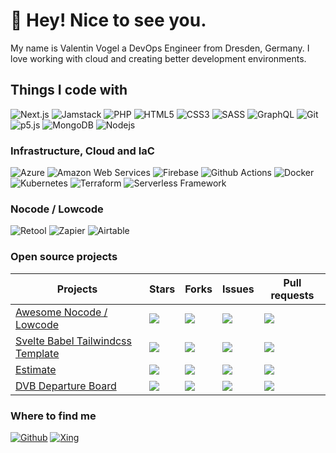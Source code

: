 # 👋 Hey! Nice to see you.

My name is Valentin Vogel a DevOps Engineer from Dresden, Germany. I love working with cloud and creating better development environments. 

## Things I code with

![Next.js](https://img.shields.io/badge/-Next.js-000000?style=for-the-badge&logo=react&logoColor=white)
![Jamstack](https://img.shields.io/badge/-Jamstack-F0047F?style=for-the-badge&logo=jamstack&logoColor=white)
![PHP](https://img.shields.io/badge/-PHP-777BB4?style=for-the-badge&logo=php&logoColor=white)
![HTML5](https://img.shields.io/badge/-HTML5-E34F26?style=for-the-badge&logo=html5&logoColor=white)
![CSS3](https://img.shields.io/badge/-CSS3-1572B6?style=for-the-badge&logo=css3&logoColor=white)
![SASS](https://img.shields.io/badge/-SASS-CC6699?style=for-the-badge&logo=sass&logoColor=white)
![GraphQL](https://img.shields.io/badge/-GraphQL-E10098?style=for-the-badge&logo=graphql&logoColor=white)
![Git](https://img.shields.io/badge/-Git-F05032?style=for-the-badge&logo=git&logoColor=white)
![p5.js](https://img.shields.io/badge/-p5.js-ED225D?style=for-the-badge&logo=p5.js&logoColor=white)
![MongoDB](https://img.shields.io/badge/-MongoDB-47A248?style=for-the-badge&logo=mongodb&logoColor=white)
![Nodejs](https://img.shields.io/badge/-Nodejs-339933?style=for-the-badge&logo=Node.js&logoColor=white)

### Infrastructure, Cloud and IaC

![Azure](https://img.shields.io/badge/-Azure-0078D4?style=for-the-badge&logo=microsoft-azure&logoColor=white)
![Amazon Web Services](https://img.shields.io/badge/-Amazon_Web_Services-232F3E?style=for-the-badge&logo=amazon-aws&logoColor=white)
![Firebase](https://img.shields.io/badge/-Firebase-FFCA28?style=for-the-badge&logo=firebase&logoColor=white)
![Github Actions](https://img.shields.io/badge/-Github_Actions-2088FF?style=for-the-badge&logo=github-actions&logoColor=white)
![Docker](https://img.shields.io/badge/-Docker-2496ED?style=for-the-badge&logo=docker&logoColor=white)
![Kubernetes](https://img.shields.io/badge/-Kubernetes-326CE5?style=for-the-badge&logo=kubernetes&logoColor=white)
![Terraform](https://img.shields.io/badge/-Terraform-7B42BC?style=for-the-badge&logo=terraform&logoColor=white)
![Serverless Framework](https://img.shields.io/badge/-Serverless-FD5750?style=for-the-badge&logo=serverless&logoColor=white)

### Nocode / Lowcode

![Retool](https://img.shields.io/badge/-Retool-3D3D3D?style=for-the-badge&logo=retool&logoColor=white)
![Zapier](https://img.shields.io/badge/-Zapier-FF4A00?style=for-the-badge&logo=zapier&logoColor=white)
![Airtable](https://img.shields.io/badge/-Airtable-18BFFF?style=for-the-badge&logo=airtable&logoColor=white)

### Open source projects

|Projects|Stars|Forks|Issues|Pull requests|
|---|---|---|---|---|
|[Awesome Nocode / Lowcode](https://github.com/valentin-vogel/awesome-nocode-lowcode)|![](https://img.shields.io/github/stars/valentin-vogel/awesome-nocode-lowcode?style=flat-square&labelColor=343b41)|![](https://img.shields.io/github/forks/valentin-vogel/awesome-nocode-lowcode?style=flat-square&labelColor=343b41)|![](https://img.shields.io/github/issues/valentin-vogel/awesome-nocode-lowcode?style=flat-square&labelColor=343b41)|![](https://img.shields.io/github/issues-pr/valentin-vogel/awesome-nocode-lowcode?style=flat-square&labelColor=343b41)|
|[Svelte Babel Tailwindcss Template](https://github.com/valentin-vogel/svelte-babel-tailwindcss)|![](https://img.shields.io/github/stars/valentin-vogel/svelte-babel-tailwindcss?style=flat-square&labelColor=343b41)|![](https://img.shields.io/github/forks/valentin-vogel/svelte-babel-tailwindcss?style=flat-square&labelColor=343b41)|![](https://img.shields.io/github/issues/valentin-vogel/svelte-babel-tailwindcss?style=flat-square&labelColor=343b41)|![](https://img.shields.io/github/issues-pr/valentin-vogel/svelte-babel-tailwindcss?style=flat-square&labelColor=343b41)|
|[Estimate](https://github.com/valentin-vogel/estimate)|![](https://img.shields.io/github/stars/valentin-vogel/estimate?style=flat-square&labelColor=343b41)|![](https://img.shields.io/github/forks/valentin-vogel/estimate?style=flat-square&labelColor=343b41)|![](https://img.shields.io/github/issues/valentin-vogel/estimate?style=flat-square&labelColor=343b41)|![](https://img.shields.io/github/issues-pr/valentin-vogel/estimate?style=flat-square&labelColor=343b41)|
|[DVB Departure Board](https://github.com/valentin-vogel/dvb-departure-board)|![](https://img.shields.io/github/stars/valentin-vogel/dvb-departure-board?style=flat-square&labelColor=343b41)|![](https://img.shields.io/github/forks/valentin-vogel/dvb-departure-board?style=flat-square&labelColor=343b41)|![](https://img.shields.io/github/issues/valentin-vogel/dvb-departure-board?style=flat-square&labelColor=343b41)|![](https://img.shields.io/github/issues-pr/valentin-vogel/dvb-departure-board?style=flat-square&labelColor=343b41)|

### Where to find me

[![Github](https://img.shields.io/badge/GitHub-181717?&style=for-the-badge&logo=github&logoColor=white)](https://github.com/valentin-vogel)
[![Xing](https://img.shields.io/badge/Xing-006567?&style=for-the-badge&logo=xing&logoColor=white)](https://www.xing.com/profile/Valentin_Vogel14)

